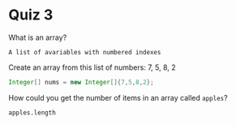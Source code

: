 # Quiz 3

What is an array?

    A list of avariables with numbered indexes

Create an array from this list of numbers: 7, 5, 8, 2

```java
Integer[] nums = new Integer[]{7,5,8,2};
```

How could you get the number of items in an array called `apples`?

    apples.length
